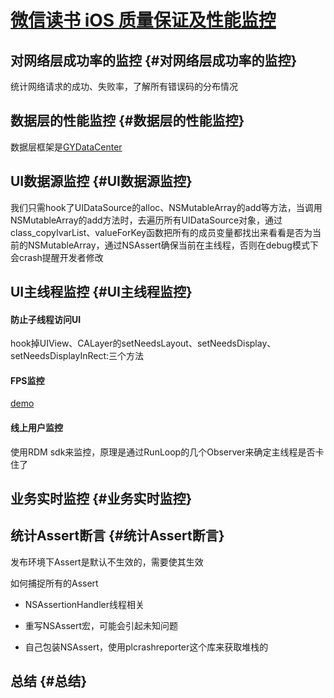 # [微信读书 iOS 质量保证及性能监控](http://wereadteam.github.io/2016/12/12/Monitor/)

## 对网络层成功率的监控 {#对网络层成功率的监控}

统计网络请求的成功、失败率，了解所有错误码的分布情况

## 数据层的性能监控 {#数据层的性能监控}

数据层框架是[GYDataCenter](https://wereadteam.github.io/2016/07/06/GYDataCenter/)

## UI数据源监控 {#UI数据源监控}

我们只需hook了UIDataSource的alloc、NSMutableArray的add等方法，当调用NSMutableArray的add方法时，去遍历所有UIDataSource对象，通过class\_copyIvarList、valueForKey函数把所有的成员变量都找出来看看是否为当前的NSMutableArray，通过NSAssert确保当前在主线程，否则在debug模式下会crash提醒开发者修改

## UI主线程监控 {#UI主线程监控}

#### 防止子线程访问UI

hook掉UIView、CALayer的setNeedsLayout、setNeedsDisplay、setNeedsDisplayInRect:三个方法

#### FPS监控

[demo](https://github.com/featuretower/GYMonitor)

#### 线上用户监控

使用RDM sdk来监控，原理是通过RunLoop的几个Observer来确定主线程是否卡住了

## 业务实时监控 {#业务实时监控}

## 统计Assert断言 {#统计Assert断言}

发布环境下Assert是默认不生效的，需要使其生效

如何捕捉所有的Assert

* NSAssertionHandler线程相关
* 重写NSAssert宏，可能会引起未知问题

* 自己包装NSAssert，使用plcrashreporter这个库来获取堆栈的

## 总结 {#总结}



